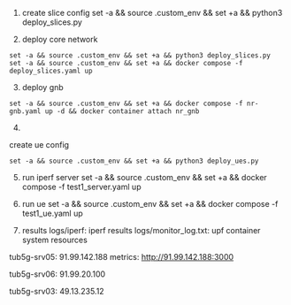 1. create slice config
set -a && source .custom_env && set +a && python3 deploy_slices.py


2. deploy core network
```
set -a && source .custom_env && set +a && python3 deploy_slices.py
set -a && source .custom_env && set +a && docker compose -f deploy_slices.yaml up
```

3. deploy gnb
```
set -a && source .custom_env && set +a && docker compose -f nr-gnb.yaml up -d && docker container attach nr_gnb
```

4. 
create ue config
```
set -a && source .custom_env && set +a && python3 deploy_ues.py
```

5. run iperf server
set -a && source .custom_env && set +a && docker compose -f test1_server.yaml up

6. run ue
set -a && source .custom_env && set +a && docker compose -f test1_ue.yaml up

7. results
logs/iperf: iperf results
logs/monitor_log.txt: upf container system resources

tub5g-srv05:
91.99.142.188
metrics:
http://91.99.142.188:3000


tub5g-srv06:
91.99.20.100

tub5g-srv03:
49.13.235.12